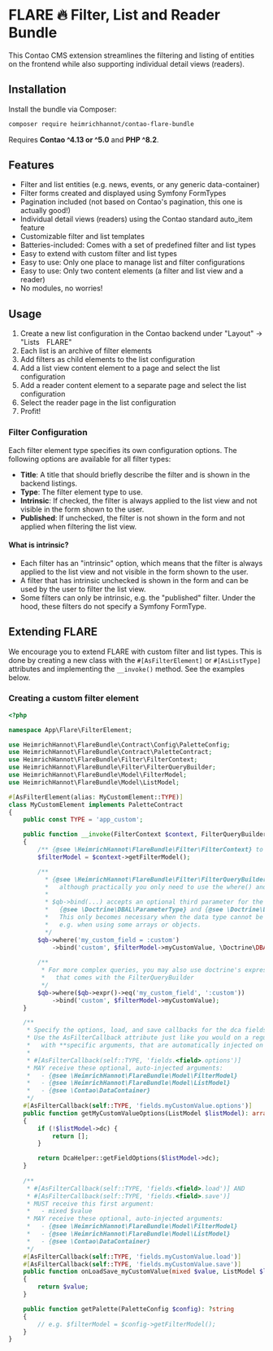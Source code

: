 # FLARE 🔥 Filter, List and Reader Bundle

This Contao CMS extension streamlines the filtering and listing of entities on the frontend while also supporting individual detail views (readers).

## Installation

Install the bundle via Composer:

```bash
composer require heimrichhannot/contao-flare-bundle
```

Requires **Contao ^4.13 or ^5.0** and **PHP ^8.2**.

## Features

- Filter and list entities (e.g. news, events, or any generic data-container)
- Filter forms created and displayed using Symfony FormTypes
- Pagination included (not based on Contao's pagination, this one is actually good!)
- Individual detail views (readers) using the Contao standard auto_item feature
- Customizable filter and list templates
- Batteries-included: Comes with a set of predefined filter and list types
- Easy to extend with custom filter and list types
- Easy to use: Only one place to manage list and filter configurations
- Easy to use: Only two content elements (a filter and list view and a reader)
- No modules, no worries!


## Usage

1. Create a new list configuration in the Contao backend under "Layout" &rarr; "Lists&emsp;FLARE"
2. Each list is an archive of filter elements
3. Add filters as child elements to the list configuration
4. Add a list view content element to a page and select the list configuration
5. Add a reader content element to a separate page and select the list configuration
6. Select the reader page in the list configuration
7. Profit!


### Filter Configuration

Each filter element type specifies its own configuration options. The following options are available for all filter types:
- **Title**: A title that should briefly describe the filter and is shown in the backend listings.
- **Type**: The filter element type to use.
- **Intrinsic**: If checked, the filter is always applied to the list view and not visible in the form shown to the user.
- **Published**: If unchecked, the filter is not shown in the form and not applied when filtering the list view.

#### What is intrinsic?
- Each filter has an "intrinsic" option, which means that the filter is always applied to the list view and not visible in the form shown to the user.
- A filter that has intrinsic unchecked is shown in the form and can be used by the user to filter the list view.
- Some filters can only be intrinsic, e.g. the "published" filter. Under the hood, these filters do not specify a Symfony FormType.


## Extending FLARE

We encourage you to extend FLARE with custom filter and list types.
This is done by creating a new class with the `#[AsFilterElement]` or `#[AsListType]` attributes and implementing the `__invoke()` method.
See the examples below.

### Creating a custom filter element

```php
<?php

namespace App\Flare\FilterElement;

use HeimrichHannot\FlareBundle\Contract\Config\PaletteConfig;
use HeimrichHannot\FlareBundle\Contract\PaletteContract;
use HeimrichHannot\FlareBundle\Filter\FilterContext;
use HeimrichHannot\FlareBundle\Filter\FilterQueryBuilder;
use HeimrichHannot\FlareBundle\Model\FilterModel;
use HeimrichHannot\FlareBundle\Model\ListModel;

#[AsFilterElement(alias: MyCustomElement::TYPE)]
class MyCustomElement implements PaletteContract
{
    public const TYPE = 'app_custom';

    public function __invoke(FilterContext $context, FilterQueryBuilder $qb): void
    {
        /** {@see \HeimrichHannot\FlareBundle\Filter\FilterContext} to see available methods */
        $filterModel = $context->getFilterModel();

        /**
          * {@see \HeimrichHannot\FlareBundle\Filter\FilterQueryBuilder} to see how it works,
          *   although practically you only need to use the where() and bind() methods.
          *
          * $qb->bind(...) accepts an optional third parameter for the PDO-type of the value.
          *   {@see \Doctrine\DBAL\ParameterType} and {@see \Doctrine\DBAL\ArrayParameterType} for available types.
          *   This only becomes necessary when the data type cannot be inferred from the value,
          *   e.g. when using some arrays or objects.
          */
        $qb->where('my_custom_field = :custom')
            ->bind('custom', $filterModel->myCustomValue, \Doctrine\DBAL\ParameterType::STRING);
            
        /**
         * For more complex queries, you may also use doctrine's expression builder,
         *   that comes with the FilterQueryBuilder
         */
        $qb->where($qb->expr()->eq('my_custom_field', ':custom'))
            ->bind('custom', $filterModel->myCustomValue);
    }

    /**
     * Specify the options, load, and save callbacks for the dca fields when this filter element is used.
     * Use the AsFilterCallback attribute just like you would on a regular Contao Data Container, only
     *   with **specific arguments, that are automatically injected on demand**.
     *
     * #[AsFilterCallback(self::TYPE, 'fields.<field>.options')]
     * MAY receive these optional, auto-injected arguments:
     *   - {@see \HeimrichHannot\FlareBundle\Model\FilterModel}
     *   - {@see \HeimrichHannot\FlareBundle\Model\ListModel}
     *   - {@see \Contao\DataContainer}
     */
    #[AsFilterCallback(self::TYPE, 'fields.myCustomValue.options')]
    public function getMyCustomValueOptions(ListModel $listModel): array
    {
        if (!$listModel->dc) {
            return [];
        }

        return DcaHelper::getFieldOptions($listModel->dc);
    }
    
    /**
     * #[AsFilterCallback(self::TYPE, 'fields.<field>.load')] AND
     * #[AsFilterCallback(self::TYPE, 'fields.<field>.save')]
     * MUST receive this first argument:
     *   - mixed $value
     * MAY receive these optional, auto-injected arguments:
     *   - {@see \HeimrichHannot\FlareBundle\Model\FilterModel}
     *   - {@see \HeimrichHannot\FlareBundle\Model\ListModel}
     *   - {@see \Contao\DataContainer}
     */
    #[AsFilterCallback(self::TYPE, 'fields.myCustomValue.load')]
    #[AsFilterCallback(self::TYPE, 'fields.myCustomValue.save')]
    public function onLoadSave_myCustomValue(mixed $value, ListModel $listModel): mixed
    {
        return $value;
    }

    public function getPalette(PaletteConfig $config): ?string
    {
        // e.g. $filterModel = $config->getFilterModel();
    }
}
